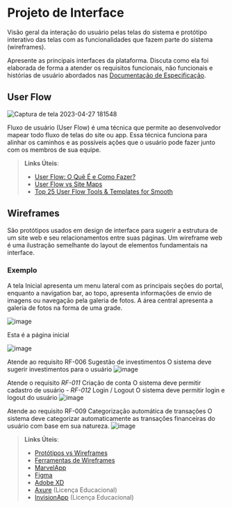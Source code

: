 
# Projeto de Interface

Visão geral da interação do usuário pelas telas do sistema e protótipo interativo das telas com as funcionalidades que fazem parte do sistema (wireframes).

 Apresente as principais interfaces da plataforma. Discuta como ela foi elaborada de forma a atender os requisitos funcionais, não funcionais e histórias de usuário abordados nas <a href="2-Especificação do Projeto.md"> Documentação de Especificação</a>.

## User Flow

![Captura de tela 2023-04-27 181548](https://user-images.githubusercontent.com/129346164/234993584-92ad9e32-6616-48ae-a9a2-d360e5b508ad.png)

Fluxo de usuário (User Flow) é uma técnica que permite ao desenvolvedor mapear todo fluxo de telas do site ou app. Essa técnica funciona para alinhar os caminhos e as possíveis ações que o usuário pode fazer junto com os membros de sua equipe.

> **Links Úteis**:
> - [User Flow: O Quê É e Como Fazer?](https://medium.com/7bits/fluxo-de-usu%C3%A1rio-user-flow-o-que-%C3%A9-como-fazer-79d965872534)
> - [User Flow vs Site Maps](http://designr.com.br/sitemap-e-user-flow-quais-as-diferencas-e-quando-usar-cada-um/)
> - [Top 25 User Flow Tools & Templates for Smooth](https://www.mockplus.com/blog/post/user-flow-tools)



## Wireframes

São protótipos usados em design de interface para sugerir a estrutura de um site web e seu relacionamentos entre suas páginas. Um wireframe web é uma ilustração semelhante do layout de elementos fundamentais na interface.

### Exemplo

A tela Inicial apresenta um menu lateral com as principais seções do portal, enquanto a navigation bar, ao topo, apresenta informações de envio de imagens ou navegação pela galeria de fotos. A área central apresenta a galeria de fotos na forma de uma grade.

![image](https://user-images.githubusercontent.com/129346164/236662681-7e5e2549-bad7-4bd9-addc-0d1f37696a96.png)

Esta é a página inicial

   ![image](https://user-images.githubusercontent.com/129346164/236664230-7870a5da-ae95-44dc-aa20-cdec33e9e77a.png)

Atende ao requisito RF-006	Sugestão de investimentos	O sistema deve sugerir investimentos para o usuário
   ![image](https://user-images.githubusercontent.com/129346164/236702168-fee4fc7f-be5e-43a3-9442-433d7c7ccf7b.png)
   
Atende o requisito *RF-011*	Criação de conta	O sistema deve permitir cadastro de usuário - *RF-012*	Login / Logout	O sistema deve permitir login e logout do usuário
   ![image](https://user-images.githubusercontent.com/129346164/236701787-9e3ba32b-3d89-4f51-8d1f-22741abcb984.png)
   
Atende ao requisito RF-009	Categorização automática de transações	O sistema deve categorizar automaticamente as transações financeiras do usuário com base em sua natureza.
   ![image](https://user-images.githubusercontent.com/129346164/236704588-25ae5598-54d8-412b-86d6-614ae4d1a8b6.png)


> **Links Úteis**:
> - [Protótipos vs Wireframes](https://www.nngroup.com/videos/prototypes-vs-wireframes-ux-projects/)
> - [Ferramentas de Wireframes](https://rockcontent.com/blog/wireframes/)
> - [MarvelApp](https://marvelapp.com/developers/documentation/tutorials/)
> - [Figma](https://www.figma.com/)
> - [Adobe XD](https://www.adobe.com/br/products/xd.html#scroll)
> - [Axure](https://www.axure.com/edu) (Licença Educacional)
> - [InvisionApp](https://www.invisionapp.com/) (Licença Educacional)
